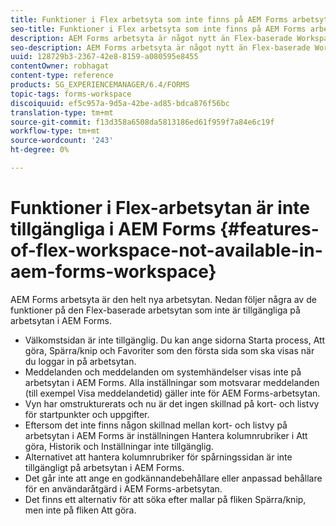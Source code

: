 ```yaml
---
title: Funktioner i Flex arbetsyta som inte finns på AEM Forms arbetsyta
seo-title: Funktioner i Flex arbetsyta som inte finns på AEM Forms arbetsyta
description: AEM Forms arbetsyta är något nytt än Flex-baserade Workspace. Läs om skillnaderna i funktioner.
seo-description: AEM Forms arbetsyta är något nytt än Flex-baserade Workspace. Läs om skillnaderna i funktioner.
uuid: 128729b3-2367-42e8-8159-a080595e8455
contentOwner: robhagat
content-type: reference
products: SG_EXPERIENCEMANAGER/6.4/FORMS
topic-tags: forms-workspace
discoiquuid: ef5c957a-9d5a-42be-ad85-bdca876f56bc
translation-type: tm+mt
source-git-commit: f13d358a6508da5813186ed61f959f7a84e6c19f
workflow-type: tm+mt
source-wordcount: '243'
ht-degree: 0%

---
```



# Funktioner i Flex-arbetsytan är inte tillgängliga i AEM Forms {#features-of-flex-workspace-not-available-in-aem-forms-workspace}

AEM Forms arbetsyta är den helt nya arbetsytan. Nedan följer några av de funktioner på den Flex-baserade arbetsytan som inte är tillgängliga på arbetsytan i AEM Forms.

* Välkomstsidan är inte tillgänglig. Du kan ange sidorna Starta process, Att göra, Spärra/knip och Favoriter som den första sida som ska visas när du loggar in på arbetsytan.
* Meddelanden och meddelanden om systemhändelser visas inte på arbetsytan i AEM Forms. Alla inställningar som motsvarar meddelanden (till exempel Visa meddelandetid) gäller inte för AEM Forms-arbetsytan.
* Vyn har omstrukturerats och nu är det ingen skillnad på kort- och listvy för startpunkter och uppgifter.
* Eftersom det inte finns någon skillnad mellan kort- och listvy på arbetsytan i AEM Forms är inställningen Hantera kolumnrubriker i Att göra, Historik och Inställningar inte tillgänglig.
* Alternativet att hantera kolumnrubriker för spårningssidan är inte tillgängligt på arbetsytan i AEM Forms.
* Det går inte att ange en godkännandebehållare eller anpassad behållare för en användaråtgärd i AEM Forms-arbetsytan.
* Det finns ett alternativ för att söka efter mallar på fliken Spärra/knip, men inte på fliken Att göra.

